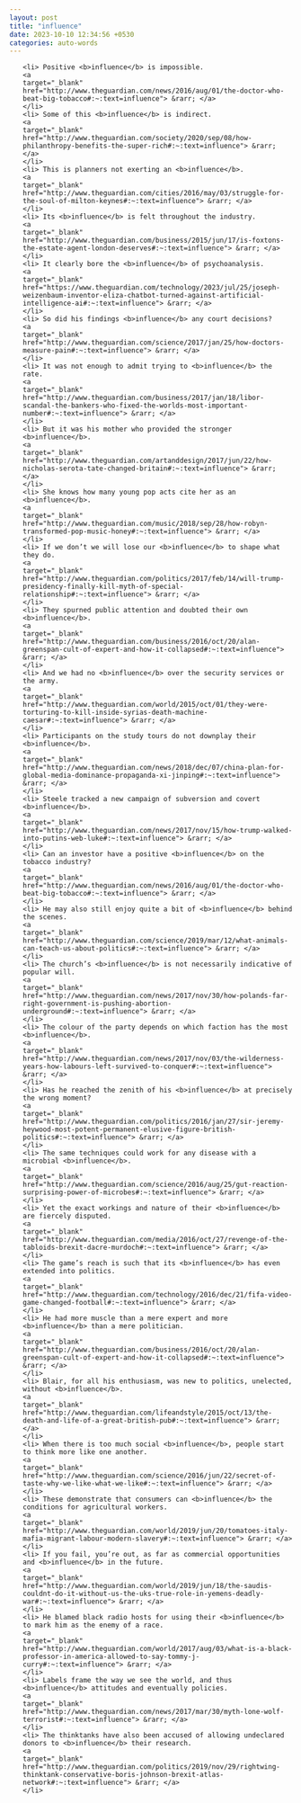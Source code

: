 ```yaml
---
layout: post
title: "influence"
date: 2023-10-10 12:34:56 +0530
categories: auto-words
---
```

<ol>

    <li> Positive <b>influence</b> is impossible.
    <a 
    target="_blank" 
    href="http://www.theguardian.com/news/2016/aug/01/the-doctor-who-beat-big-tobacco#:~:text=influence"> &rarr; </a>
    </li>
    <li> Some of this <b>influence</b> is indirect.
    <a 
    target="_blank" 
    href="http://www.theguardian.com/society/2020/sep/08/how-philanthropy-benefits-the-super-rich#:~:text=influence"> &rarr; </a>
    </li>
    <li> This is planners not exerting an <b>influence</b>.
    <a 
    target="_blank" 
    href="http://www.theguardian.com/cities/2016/may/03/struggle-for-the-soul-of-milton-keynes#:~:text=influence"> &rarr; </a>
    </li>
    <li> Its <b>influence</b> is felt throughout the industry.
    <a 
    target="_blank" 
    href="http://www.theguardian.com/business/2015/jun/17/is-foxtons-the-estate-agent-london-deserves#:~:text=influence"> &rarr; </a>
    </li>
    <li> It clearly bore the <b>influence</b> of psychoanalysis.
    <a 
    target="_blank" 
    href="https://www.theguardian.com/technology/2023/jul/25/joseph-weizenbaum-inventor-eliza-chatbot-turned-against-artificial-intelligence-ai#:~:text=influence"> &rarr; </a>
    </li>
    <li> So did his findings <b>influence</b> any court decisions?
    <a 
    target="_blank" 
    href="http://www.theguardian.com/science/2017/jan/25/how-doctors-measure-pain#:~:text=influence"> &rarr; </a>
    </li>
    <li> It was not enough to admit trying to <b>influence</b> the rate.
    <a 
    target="_blank" 
    href="http://www.theguardian.com/business/2017/jan/18/libor-scandal-the-bankers-who-fixed-the-worlds-most-important-number#:~:text=influence"> &rarr; </a>
    </li>
    <li> But it was his mother who provided the stronger <b>influence</b>.
    <a 
    target="_blank" 
    href="http://www.theguardian.com/artanddesign/2017/jun/22/how-nicholas-serota-tate-changed-britain#:~:text=influence"> &rarr; </a>
    </li>
    <li> She knows how many young pop acts cite her as an <b>influence</b>.
    <a 
    target="_blank" 
    href="http://www.theguardian.com/music/2018/sep/28/how-robyn-transformed-pop-music-honey#:~:text=influence"> &rarr; </a>
    </li>
    <li> If we don’t we will lose our <b>influence</b> to shape what they do.
    <a 
    target="_blank" 
    href="http://www.theguardian.com/politics/2017/feb/14/will-trump-presidency-finally-kill-myth-of-special-relationship#:~:text=influence"> &rarr; </a>
    </li>
    <li> They spurned public attention and doubted their own <b>influence</b>.
    <a 
    target="_blank" 
    href="http://www.theguardian.com/business/2016/oct/20/alan-greenspan-cult-of-expert-and-how-it-collapsed#:~:text=influence"> &rarr; </a>
    </li>
    <li> And we had no <b>influence</b> over the security services or the army.
    <a 
    target="_blank" 
    href="http://www.theguardian.com/world/2015/oct/01/they-were-torturing-to-kill-inside-syrias-death-machine-caesar#:~:text=influence"> &rarr; </a>
    </li>
    <li> Participants on the study tours do not downplay their <b>influence</b>.
    <a 
    target="_blank" 
    href="http://www.theguardian.com/news/2018/dec/07/china-plan-for-global-media-dominance-propaganda-xi-jinping#:~:text=influence"> &rarr; </a>
    </li>
    <li> Steele tracked a new campaign of subversion and covert <b>influence</b>.
    <a 
    target="_blank" 
    href="http://www.theguardian.com/news/2017/nov/15/how-trump-walked-into-putins-web-luke#:~:text=influence"> &rarr; </a>
    </li>
    <li> Can an investor have a positive <b>influence</b> on the tobacco industry?
    <a 
    target="_blank" 
    href="http://www.theguardian.com/news/2016/aug/01/the-doctor-who-beat-big-tobacco#:~:text=influence"> &rarr; </a>
    </li>
    <li> He may also still enjoy quite a bit of <b>influence</b> behind the scenes.
    <a 
    target="_blank" 
    href="http://www.theguardian.com/science/2019/mar/12/what-animals-can-teach-us-about-politics#:~:text=influence"> &rarr; </a>
    </li>
    <li> The church’s <b>influence</b> is not necessarily indicative of popular will.
    <a 
    target="_blank" 
    href="http://www.theguardian.com/news/2017/nov/30/how-polands-far-right-government-is-pushing-abortion-underground#:~:text=influence"> &rarr; </a>
    </li>
    <li> The colour of the party depends on which faction has the most <b>influence</b>.
    <a 
    target="_blank" 
    href="http://www.theguardian.com/news/2017/nov/03/the-wilderness-years-how-labours-left-survived-to-conquer#:~:text=influence"> &rarr; </a>
    </li>
    <li> Has he reached the zenith of his <b>influence</b> at precisely the wrong moment?
    <a 
    target="_blank" 
    href="http://www.theguardian.com/politics/2016/jan/27/sir-jeremy-heywood-most-potent-permanent-elusive-figure-british-politics#:~:text=influence"> &rarr; </a>
    </li>
    <li> The same techniques could work for any disease with a microbial <b>influence</b>.
    <a 
    target="_blank" 
    href="http://www.theguardian.com/science/2016/aug/25/gut-reaction-surprising-power-of-microbes#:~:text=influence"> &rarr; </a>
    </li>
    <li> Yet the exact workings and nature of their <b>influence</b> are fiercely disputed.
    <a 
    target="_blank" 
    href="http://www.theguardian.com/media/2016/oct/27/revenge-of-the-tabloids-brexit-dacre-murdoch#:~:text=influence"> &rarr; </a>
    </li>
    <li> The game’s reach is such that its <b>influence</b> has even extended into politics.
    <a 
    target="_blank" 
    href="http://www.theguardian.com/technology/2016/dec/21/fifa-video-game-changed-football#:~:text=influence"> &rarr; </a>
    </li>
    <li> He had more muscle than a mere expert and more <b>influence</b> than a mere politician.
    <a 
    target="_blank" 
    href="http://www.theguardian.com/business/2016/oct/20/alan-greenspan-cult-of-expert-and-how-it-collapsed#:~:text=influence"> &rarr; </a>
    </li>
    <li> Blair, for all his enthusiasm, was new to politics, unelected, without <b>influence</b>.
    <a 
    target="_blank" 
    href="http://www.theguardian.com/lifeandstyle/2015/oct/13/the-death-and-life-of-a-great-british-pub#:~:text=influence"> &rarr; </a>
    </li>
    <li> When there is too much social <b>influence</b>, people start to think more like one another.
    <a 
    target="_blank" 
    href="http://www.theguardian.com/science/2016/jun/22/secret-of-taste-why-we-like-what-we-like#:~:text=influence"> &rarr; </a>
    </li>
    <li> These demonstrate that consumers can <b>influence</b> the conditions for agricultural workers.
    <a 
    target="_blank" 
    href="http://www.theguardian.com/world/2019/jun/20/tomatoes-italy-mafia-migrant-labour-modern-slavery#:~:text=influence"> &rarr; </a>
    </li>
    <li> If you fail, you’re out, as far as commercial opportunities and <b>influence</b> in the future.
    <a 
    target="_blank" 
    href="http://www.theguardian.com/world/2019/jun/18/the-saudis-couldnt-do-it-without-us-the-uks-true-role-in-yemens-deadly-war#:~:text=influence"> &rarr; </a>
    </li>
    <li> He blamed black radio hosts for using their <b>influence</b> to mark him as the enemy of a race.
    <a 
    target="_blank" 
    href="http://www.theguardian.com/world/2017/aug/03/what-is-a-black-professor-in-america-allowed-to-say-tommy-j-curry#:~:text=influence"> &rarr; </a>
    </li>
    <li> Labels frame the way we see the world, and thus <b>influence</b> attitudes and eventually policies.
    <a 
    target="_blank" 
    href="http://www.theguardian.com/news/2017/mar/30/myth-lone-wolf-terrorist#:~:text=influence"> &rarr; </a>
    </li>
    <li> The thinktanks have also been accused of allowing undeclared donors to <b>influence</b> their research.
    <a 
    target="_blank" 
    href="http://www.theguardian.com/politics/2019/nov/29/rightwing-thinktank-conservative-boris-johnson-brexit-atlas-network#:~:text=influence"> &rarr; </a>
    </li>